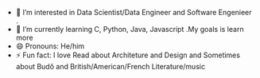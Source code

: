 
- 👀 I’m interested in Data Scientist/Data Engineer and Software Engenieer .
- 🌱 I’m currently learning C, Python, Java, Javascript .My goals is learn more
- 😄 Pronouns: He/him
- ⚡ Fun fact: I love Read about Architeture and Design and Sometimes about Budô and British/American/French Literature/music
<!---
medeirosvinicius/medeirosvinicius is a ✨ special ✨ repository because its `README.md` (this file) appears on your GitHub profile.
You can click the Preview link to take a look at your changes.
--->
